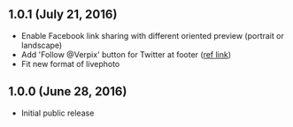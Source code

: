 ## 1.0.1 (July 21, 2016)
* Enable Facebook link sharing with different oriented preview (portrait or landscape)
* Add 'Follow @Verpix' button for Twitter at footer ([ref link](https://about.twitter.com/zh-hant/resources/buttons#follow))
* Fit new format of livephoto

## 1.0.0 (June 28, 2016)
* Initial public release
